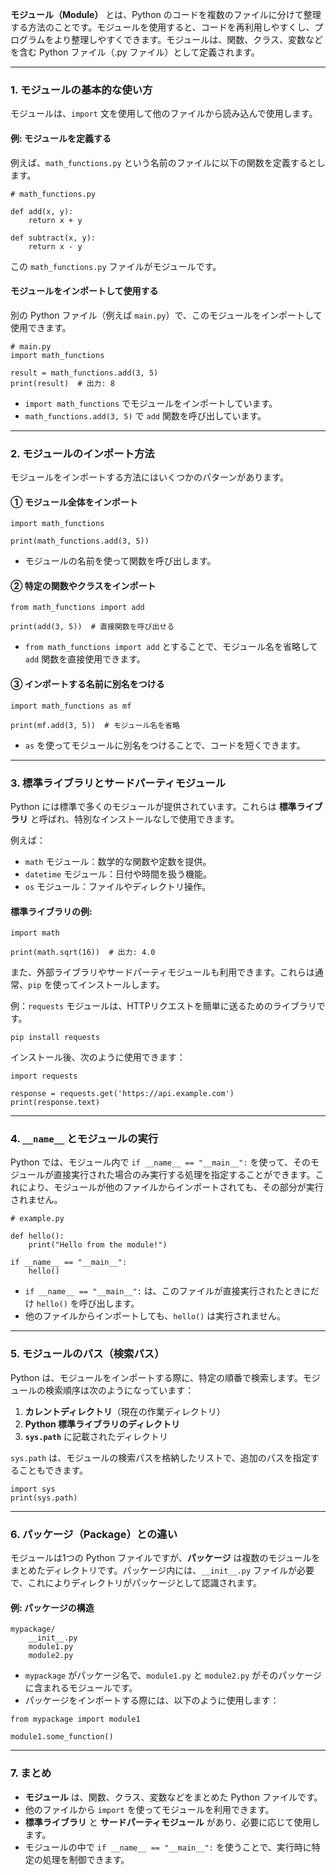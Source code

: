 **モジュール（Module）** とは、Python のコードを複数のファイルに分けて整理する方法のことです。モジュールを使用すると、コードを再利用しやすくし、プログラムをより整理しやすくできます。モジュールは、関数、クラス、変数などを含む Python ファイル（.py ファイル）として定義されます。

------

### **1. モジュールの基本的な使い方**

モジュールは、`import` 文を使用して他のファイルから読み込んで使用します。

#### **例: モジュールを定義する**

例えば、`math_functions.py` という名前のファイルに以下の関数を定義するとします。

```
# math_functions.py

def add(x, y):
    return x + y

def subtract(x, y):
    return x - y
```

この `math_functions.py` ファイルがモジュールです。

#### **モジュールをインポートして使用する**

別の Python ファイル（例えば `main.py`）で、このモジュールをインポートして使用できます。

```
# main.py
import math_functions

result = math_functions.add(3, 5)
print(result)  # 出力: 8
```

- `import math_functions` でモジュールをインポートしています。
- `math_functions.add(3, 5)` で `add` 関数を呼び出しています。

------

### **2. モジュールのインポート方法**

モジュールをインポートする方法にはいくつかのパターンがあります。

#### **① モジュール全体をインポート**

```
import math_functions

print(math_functions.add(3, 5))
```

- モジュールの名前を使って関数を呼び出します。

#### **② 特定の関数やクラスをインポート**

```
from math_functions import add

print(add(3, 5))  # 直接関数を呼び出せる
```

- `from math_functions import add` とすることで、モジュール名を省略して `add` 関数を直接使用できます。

#### **③ インポートする名前に別名をつける**

```
import math_functions as mf

print(mf.add(3, 5))  # モジュール名を省略
```

- `as` を使ってモジュールに別名をつけることで、コードを短くできます。

------

### **3. 標準ライブラリとサードパーティモジュール**

Python には標準で多くのモジュールが提供されています。これらは **標準ライブラリ** と呼ばれ、特別なインストールなしで使用できます。

例えば：

- `math` モジュール：数学的な関数や定数を提供。
- `datetime` モジュール：日付や時間を扱う機能。
- `os` モジュール：ファイルやディレクトリ操作。

#### **標準ライブラリの例:**

```
import math

print(math.sqrt(16))  # 出力: 4.0
```

また、外部ライブラリやサードパーティモジュールも利用できます。これらは通常、`pip` を使ってインストールします。

例：`requests` モジュールは、HTTPリクエストを簡単に送るためのライブラリです。

```
pip install requests
```

インストール後、次のように使用できます：

```
import requests

response = requests.get('https://api.example.com')
print(response.text)
```

------

### **4. `__name__` とモジュールの実行**

Python では、モジュール内で `if __name__ == "__main__":` を使って、そのモジュールが直接実行された場合のみ実行する処理を指定することができます。これにより、モジュールが他のファイルからインポートされても、その部分が実行されません。

```
# example.py

def hello():
    print("Hello from the module!")

if __name__ == "__main__":
    hello()
```

- `if __name__ == "__main__":` は、このファイルが直接実行されたときにだけ `hello()` を呼び出します。
- 他のファイルからインポートしても、`hello()` は実行されません。

------

### **5. モジュールのパス（検索パス）**

Python は、モジュールをインポートする際に、特定の順番で検索します。モジュールの検索順序は次のようになっています：

1. **カレントディレクトリ**（現在の作業ディレクトリ）
2. **Python 標準ライブラリのディレクトリ**
3. **`sys.path`** に記載されたディレクトリ

`sys.path` は、モジュールの検索パスを格納したリストで、追加のパスを指定することもできます。

```
import sys
print(sys.path)
```

------

### **6. パッケージ（Package）との違い**

モジュールは1つの Python ファイルですが、**パッケージ** は複数のモジュールをまとめたディレクトリです。パッケージ内には、`__init__.py` ファイルが必要で、これによりディレクトリがパッケージとして認識されます。

#### **例: パッケージの構造**

```
mypackage/
    __init__.py
    module1.py
    module2.py
```

- `mypackage` がパッケージ名で、`module1.py` と `module2.py` がそのパッケージに含まれるモジュールです。
- パッケージをインポートする際には、以下のように使用します：

```
from mypackage import module1

module1.some_function()
```

------

### **7. まとめ**

- **モジュール** は、関数、クラス、変数などをまとめた Python ファイルです。
- 他のファイルから `import` を使ってモジュールを利用できます。
- **標準ライブラリ** と **サードパーティモジュール** があり、必要に応じて使用します。
- モジュールの中で `if __name__ == "__main__":` を使うことで、実行時に特定の処理を制御できます。